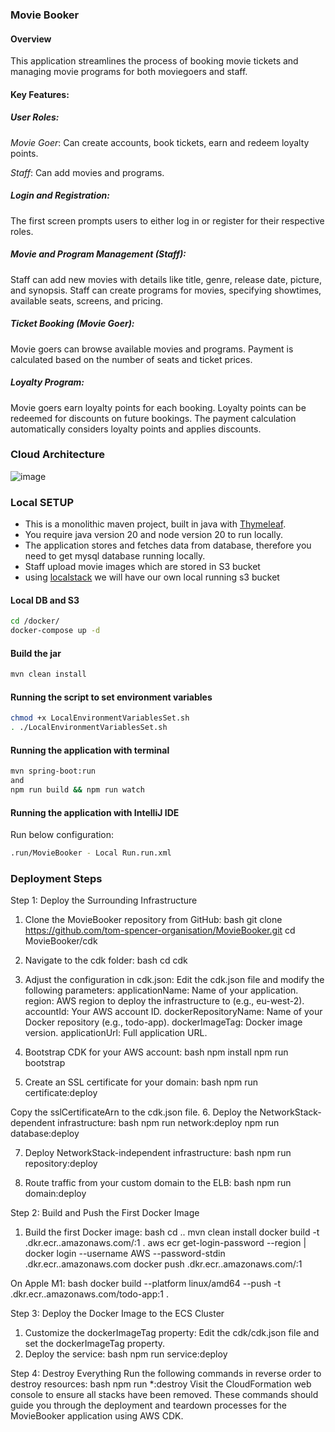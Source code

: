 ### Movie Booker

#### Overview

This application streamlines the process of booking movie tickets and managing movie programs for both moviegoers and staff.

#### Key Features:

##### User Roles:

*Movie Goer*: Can create accounts, book tickets, earn and redeem loyalty points.

*Staff*: Can add movies and programs.

##### Login and Registration:

The first screen prompts users to either log in or register for their respective roles.

##### Movie and Program Management (Staff):

Staff can add new movies with details like title, genre, release date, picture, and synopsis.
Staff can create programs for movies, specifying showtimes, available seats, screens, and pricing.

##### Ticket Booking (Movie Goer):

Movie goers can browse available movies and programs.
Payment is calculated based on the number of seats and ticket prices.

##### Loyalty Program:

Movie goers earn loyalty points for each booking.
Loyalty points can be redeemed for discounts on future bookings.
The payment calculation automatically considers loyalty points and applies discounts.

### Cloud Architecture
![image](https://github.com/TomSpencerLondon/LeetCode/assets/27693622/93bdbb05-03a0-4ebe-a6d4-37f9fc7d43b5)

### Local SETUP

- This is a monolithic maven project, built in java with [Thymeleaf](https://www.thymeleaf.org/). 
- You require java version 20 and node version 20 to run locally.
- The application stores and fetches data from database, therefore you need to get mysql database running locally.
- Staff upload movie images which are stored in S3 bucket 
- using [localstack](https://www.localstack.cloud/) we will have our own local running s3 bucket

#### Local DB and S3
```bash
cd /docker/
docker-compose up -d
```

#### Build the jar
```bash
mvn clean install
```

#### Running the script to set environment variables

```bash
chmod +x LocalEnvironmentVariablesSet.sh
. ./LocalEnvironmentVariablesSet.sh
```


#### Running the application with terminal

```bash
mvn spring-boot:run
and
npm run build && npm run watch
```

#### Running the application with IntelliJ IDE
Run below configuration:

```bash
.run/MovieBooker - Local Run.run.xml

```


### Deployment Steps

Step 1: Deploy the Surrounding Infrastructure
1. Clone the MovieBooker repository from GitHub:
bash
git clone https://github.com/tom-spencer-organisation/MovieBooker.git
cd MovieBooker/cdk

2. Navigate to the cdk folder:
bash
cd cdk

3. Adjust the configuration in cdk.json: Edit the cdk.json file and modify the following parameters:
applicationName: Name of your application.
region: AWS region to deploy the infrastructure to (e.g., eu-west-2).
accountId: Your AWS account ID.
dockerRepositoryName: Name of your Docker repository (e.g., todo-app).
dockerImageTag: Docker image version.
applicationUrl: Full application URL.
4. Bootstrap CDK for your AWS account:
bash
npm install
npm run bootstrap

5. Create an SSL certificate for your domain:
bash
npm run certificate:deploy

Copy the sslCertificateArn to the cdk.json file.
6. Deploy the NetworkStack-dependent infrastructure:
bash
npm run network:deploy
npm run database:deploy

7. Deploy NetworkStack-independent infrastructure:
bash
npm run repository:deploy

8. Route traffic from your custom domain to the ELB:
bash
npm run domain:deploy

Step 2: Build and Push the First Docker Image
1. Build the first Docker image:
bash
cd ..
mvn clean install
docker build -t <accountId>.dkr.ecr.<region>.amazonaws.com/<applicationName>:1 .
aws ecr get-login-password --region <region> | docker login --username AWS --password-stdin <accountId>.dkr.ecr.<region>.amazonaws.com
docker push <accountId>.dkr.ecr.<region>.amazonaws.com/<applicationName>:1

On Apple M1:
bash
docker build --platform linux/amd64 --push -t <accountId>.dkr.ecr.<region>.amazonaws.com/todo-app:1 .

Step 3: Deploy the Docker Image to the ECS Cluster
1. Customize the dockerImageTag property: Edit the cdk/cdk.json file and set the dockerImageTag property.
2. Deploy the service:
bash
npm run service:deploy

Step 4: Destroy Everything
Run the following commands in reverse order to destroy resources:
bash
npm run *:destroy
Visit the CloudFormation web console to ensure all stacks have been removed.
These commands should guide you through the deployment and teardown processes for the MovieBooker application using AWS CDK.


